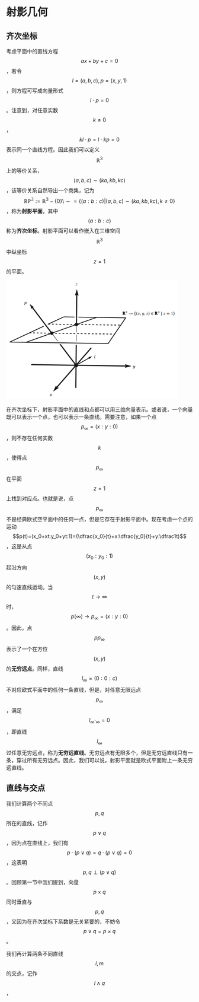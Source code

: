# 射影几何

## 齐次坐标

考虑平面中的直线方程$$ax+by+c=0$$，若令$$l=(a,b,c),p=(x,y,1)$$，则方程可写成向量形式$$l\cdot p=0$$。注意到，对任意实数$$k\neq0$$，$$kl\cdot p=l\cdot kp=0$$表示同一个直线方程。因此我们可以定义$$\mathbb R^3$$上的等价关系，$$(a,b,c)\sim(ka,kb,kc)$$，该等价关系自然导出一个商集，记为$$\mathbb{RP^2}:=\mathbb R^3-\{0\}\setminus \sim=\{(a:b:c)\vert (a,b,c)\sim(ka,kb,kc),k\neq0\}$$，称为**射影平面**，其中$$(a:b:c)$$称为**齐次坐标**。射影平面可以看作嵌入在三维空间$$\mathbb R^3$$中纵坐标$$z=1$$的平面。

![](/assets/projective_geometry1.png)

在齐次坐标下，射影平面中的直线和点都可以用三维向量表示。或者说，一个向量既可以表示一个点，也可以表示一条直线。需要注意，如果一个点$$p_\infty=(x:y:0)$$，则不存在任何实数$$k$$，使得点$$p_\infty$$在平面$$z=1$$上找到对应点。也就是说，点$$p_\infty$$不是经典欧式空平面中的任何一点，但是它存在于射影平面中。现在考虑一个点的运动$$p(t)=(x_0+xt:y_0+yt:1)=(\dfrac{x_0}{t}+x:\dfrac{y_0}{t}+y:\dfrac1t)$$，这是从点$$(x_0:y_0:1)$$起沿方向$$(x,y)$$的匀速直线运动。当$$t\to\infty$$时，$$p(\infty)\to p_\infty=(x:y:0)$$。因此，点$$pp_\infty$$表示了一个在方位$$(x,y)$$的**无穷远点**。同样，直线$$l_\infty=(0:0:c)$$不对应欧式平面中的任何一条直线，但是，对任意无限远点$$p_\infty$$，满足$$l_\infty\cdotp_\infty=0$$，即直线$$l_\infty$$过任意无穷远点，称为**无穷远直线**。无穷远点有无限多个，但是无穷远直线只有一条，穿过所有无穷远点。因此，我们可以说，射影平面就是欧式平面附上一条无穷远直线。

## 直线与交点

我们计算两个不同点$$p,q$$所在的直线，记作$$p \vee q$$，因为点在直线上，我们有$$p\cdot (p \vee q) = q\cdot (p \vee q) = 0$$，这表明$$p,q \perp (p \vee q)$$。回顾第一节中我们提到，向量$$p\times q$$同时垂直与$$p,q$$，又因为在齐次坐标下系数是无关紧要的，不妨令$$p \vee q=p\times q$$。

我们再计算两条不同直线$$l,m$$的交点，记作$$l \wedge q$$，